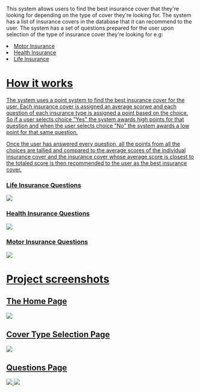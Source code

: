 <p>This system allows users to find the best insurance cover that they're looking for depending on the type of cover they're looking for. The system has a list of insurance covers in the database that it can recommend to the user. The system has a set of questions prepared for the user upon selection of the type of insurance cover they're looking for e.g:</p>
<u>
<li>Motor Insurance</li>
<li>Health Insurance</li>
<li>Life Insurance</li>
</ul>
<h1>How it works</h1>
<p>The system uses a point system to find the best insurance cover for the user. Each insurance cover is assigned an average scorwe and each question of each insurance type is assigned a point based on the choice. So if a user selects choice "Yes" the system awards high points for that question and when the user selects choice "No" the system awards a low point for that same question.</p>
<p>Once the user has answered every question, all the points from all the choices are tallied and compared to the average scores of the individual insurance cover and the insurance cover whose average score is closest to the totaled score is then recommended to the user as the best insurance cover.</p>
<h3>Life Insurance Questions</h3>
<img src="https://user-images.githubusercontent.com/63863253/189724554-7bcebaaf-406b-496f-b0fc-27a82bcdab79.png">
<h3>Health Insurance Questions</h3>
<img src="https://user-images.githubusercontent.com/63863253/189724915-2f5fde68-374b-410b-9fb7-a8c556a8bbff.png">
<h3>Motor Insurance Questions</h3>
<img src="https://user-images.githubusercontent.com/63863253/189725205-79948d83-831a-4609-9ac3-a93622dcb8dd.png">
<h1>Project screenshots</h1>
<h2>The Home Page</h2>
<img src="https://user-images.githubusercontent.com/63863253/189725785-342c861a-8d81-400c-a808-36bd7d4e8c83.png">
<h2>Cover Type Selection Page</h2>
<img src="https://user-images.githubusercontent.com/63863253/189726021-42a038ea-fe5e-4b58-af8c-392090a732cc.png">
<h2>Questions Page</h2>
<img src="https://user-images.githubusercontent.com/63863253/189726525-9ce1d8f1-4262-4b3a-a16c-941134bf281e.png">
<img src="https://user-images.githubusercontent.com/63863253/189726691-8cda15f4-e0cd-4bc0-a4c6-99eada6457ab.png">
